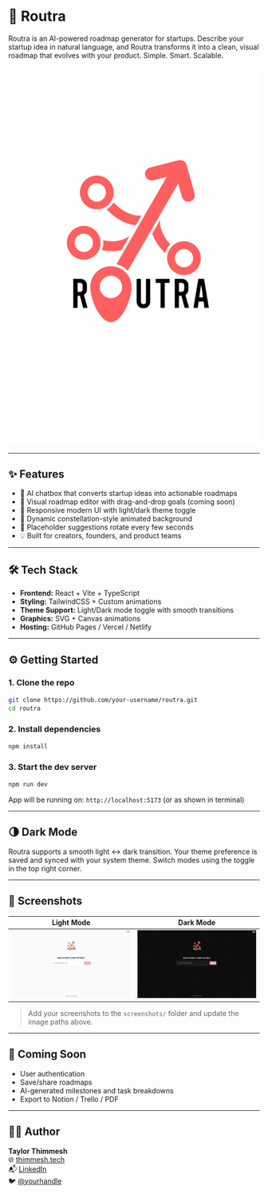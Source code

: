 # 🚀 Routra

Routra is an AI-powered roadmap generator for startups. Describe your startup idea in natural language, and Routra transforms it into a clean, visual roadmap that evolves with your product. Simple. Smart. Scalable.

![Routra Logo](public/routra_logo_transparent.png)

---

## ✨ Features

- 🧠 AI chatbox that converts startup ideas into actionable roadmaps
- 📌 Visual roadmap editor with drag-and-drop goals (coming soon)
- 🎨 Responsive modern UI with light/dark theme toggle
- 🌌 Dynamic constellation-style animated background
- 🔁 Placeholder suggestions rotate every few seconds
- 💡 Built for creators, founders, and product teams

---

## 🛠 Tech Stack

- **Frontend:** React + Vite + TypeScript
- **Styling:** TailwindCSS + Custom animations
- **Theme Support:** Light/Dark mode toggle with smooth transitions
- **Graphics:** SVG + Canvas animations
- **Hosting:** GitHub Pages / Vercel / Netlify

---

## ⚙️ Getting Started

### 1. Clone the repo

```bash
git clone https://github.com/your-username/routra.git
cd routra
```

### 2. Install dependencies

```bash
npm install
```

### 3. Start the dev server

```bash
npm run dev
```

App will be running on: `http://localhost:5173` (or as shown in terminal)

---

## 🌗 Dark Mode

Routra supports a smooth light ↔ dark transition. Your theme preference is saved and synced with your system theme. Switch modes using the toggle in the top right corner.

---

## 📸 Screenshots

| Light Mode | Dark Mode |
|------------|-----------|
| ![Light](screenshots/light.png) | ![Dark](screenshots/dark.png) |

> Add your screenshots to the `screenshots/` folder and update the image paths above.

---

## 🧪 Coming Soon

- User authentication
- Save/share roadmaps
- AI-generated milestones and task breakdowns
- Export to Notion / Trello / PDF

---

## 🧑‍💻 Author

**Taylor Thimmesh**  
🌐 [thimmesh.tech](https://thimmesh.tech)  
📬 [LinkedIn](https://www.linkedin.com/in/taylorthimmesh/)  
🐦 [@yourhandle](https://twitter.com/wasdtaylor)
